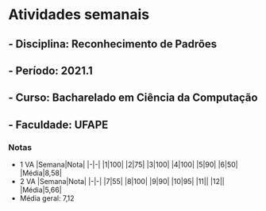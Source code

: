 # Atividades semanais
## - Disciplina: Reconhecimento de Padrões
## - Período: 2021.1
## - Curso: Bacharelado em Ciência da Computação
## - Faculdade: UFAPE

### Notas
- 1 VA
  |Semana|Nota|
  |-|-|
  |1|100|
  |2|75|
  |3|100|
  |4|100|
  |5|90|
  |6|50|
  |Média|8,58|
- 2 VA
  |Semana|Nota|
  |-|-|
  |7|55|
  |8|100|
  |9|90|
  |10|95|
  |11||
  |12||
  |Média|5,66|
- Média geral: 7,12